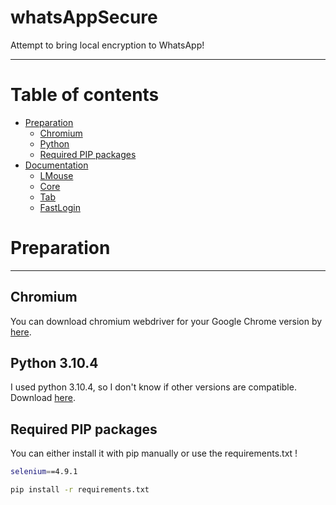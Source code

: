 # whatsAppSecure
Attempt to bring local encryption to WhatsApp!

-------------------

Table of contents
=================

<!--ts-->
   * [Preparation](#Preparation)
      * [Chromium](#chromium)   
      * [Python](#python-3104)   
      * [Required PIP packages](#Required-PIP-packages)
   * [Documentation](#Documentation)
      * [LMouse](#LMouse)
      * [Core](#Core)
      * [Tab](#Tab)
      * [FastLogin](#FastLogin)
<!--te-->


Preparation
===========
-----------

Chromium
--------
You can download chromium webdriver for your Google Chrome version by [here](https://chromedriver.chromium.org/).

Python 3.10.4
-------------
I used python 3.10.4, so I don't know if other versions are compatible. Download [here](https://www.python.org/downloads/release/python-3104/).

Required PIP packages
---------------------
You can either install it with pip manually or use the requirements.txt !
```bash
selenium==4.9.1
```
```bash
pip install -r requirements.txt
```

